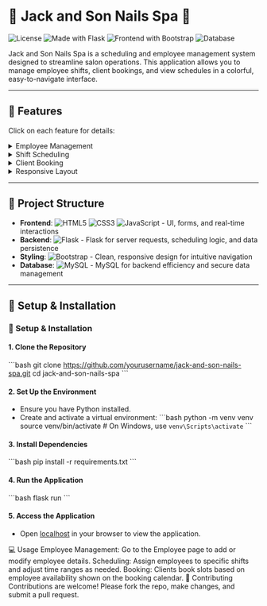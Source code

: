 # 🌸 Jack and Son Nails Spa 🌸

![License](https://img.shields.io/badge/license-MIT-blue)
![Made with Flask](https://img.shields.io/badge/Backend-Flask-blue)
![Frontend with Bootstrap](https://img.shields.io/badge/Frontend-Bootstrap-orange)
![Database](https://img.shields.io/badge/Database-MySQL-green)

Jack and Son Nails Spa is a scheduling and employee management system designed to streamline salon operations. This application allows you to manage employee shifts, client bookings, and view schedules in a colorful, easy-to-navigate interface.

---

## 🚀 Features

Click on each feature for details:

<details>
  <summary>Employee Management</summary>
  - Quickly add, modify, and remove employee records, storing essential details and availability.
</details>

<details>
  <summary>Shift Scheduling</summary>
  - Assign shifts with unique color codes, ensuring clear visibility of availability.
</details>

<details>
  <summary>Client Booking</summary>
  - Clients can easily book based on available slots, enhancing appointment management.
</details>

<details>
  <summary>Responsive Layout</summary>
  - Fully responsive, ensuring seamless experience on mobile, tablet, and desktop.
</details>

---

## 📂 Project Structure

- **Frontend**: ![HTML5](https://img.icons8.com/color/48/000000/html-5.png) ![CSS3](https://img.icons8.com/color/48/000000/css3.png) ![JavaScript](https://img.icons8.com/color/48/000000/javascript.png) - UI, forms, and real-time interactions
- **Backend**: ![Flask](https://img.icons8.com/ios-filled/48/000000/flask.png) - Flask for server requests, scheduling logic, and data persistence
- **Styling**: ![Bootstrap](https://img.icons8.com/color/48/000000/bootstrap.png) - Clean, responsive design for intuitive navigation
- **Database**: ![MySQL](https://img.icons8.com/color/48/000000/mysql-logo.png) - MySQL for backend efficiency and secure data management

---

## 🔧 Setup & Installation

### 🔧 Setup & Installation

#### 1. Clone the Repository
\```bash
git clone https://github.com/yourusername/jack-and-son-nails-spa.git
cd jack-and-son-nails-spa
\```

#### 2. Set Up the Environment
- Ensure you have Python installed.
- Create and activate a virtual environment:
  \```bash
  python -m venv venv
  source venv/bin/activate  # On Windows, use `venv\Scripts\activate`
  \```

#### 3. Install Dependencies
\```bash
pip install -r requirements.txt
\```

#### 4. Run the Application
\```bash
flask run
\```

#### 5. Access the Application
- Open [localhost](http://127.0.0.1:5000) in your browser to view the application.


💻 Usage
Employee Management: Go to the Employee page to add or modify employee details.
Scheduling: Assign employees to specific shifts and adjust time ranges as needed.
Booking: Clients book slots based on employee availability shown on the booking calendar.
🤝 Contributing
Contributions are welcome! Please fork the repo, make changes, and submit a pull request.

